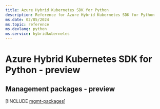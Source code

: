 ```yaml
---
title: Azure Hybrid Kubernetes SDK for Python
description: Reference for Azure Hybrid Kubernetes SDK for Python
ms.date: 02/05/2024
ms.topic: reference
ms.devlang: python
ms.service: hybridkubernetes
---
```

# Azure Hybrid Kubernetes SDK for Python - preview

## Management packages - preview
[!INCLUDE [mgmt-packages](hybrid-kubernetes-mgmt-index.md)]